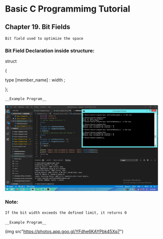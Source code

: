 # Basic C Programmimg Tutorial

## Chapter 19. Bit Fields

    Bit field used to optimize the space

### Bit Field Declaration inside structure:

struct

{

type [member_name] : width ;

};

    __Example Program__


![Bit Sample Example Program](images/basicchapter19bitsample-image01.png)

### Note:

    If the bit width exceeds the defined limit, it returns 0

    __Example Program__
    
(img src"https://photos.app.goo.gl/YFdhe6KAYPbk45Xq7")
